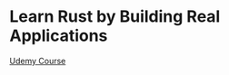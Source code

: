# Learn Rust by Building Real Applications

[Udemy Course](https://www.udemy.com/course/rust-fundamentals/)

